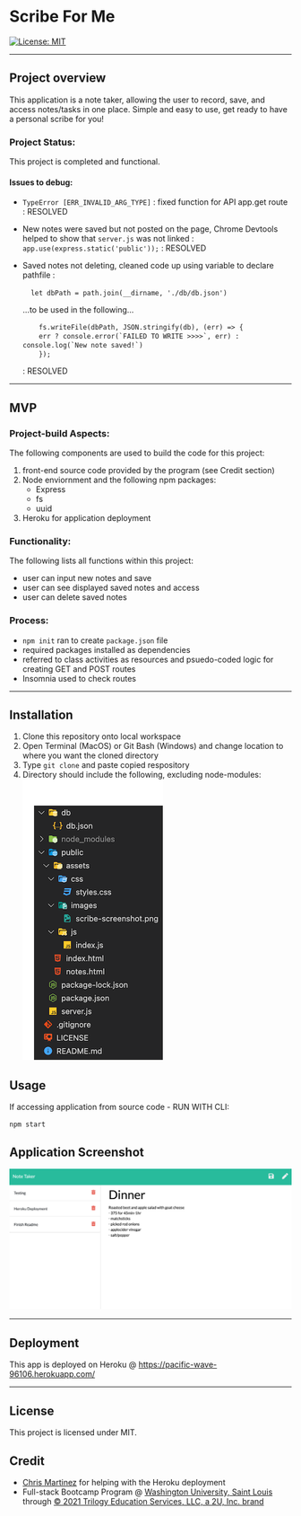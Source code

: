 # Scribe For Me 
[![License: MIT](https://img.shields.io/badge/License-MIT-yellow.svg)](https://opensource.org/licenses/MIT)
****

## Project overview

This application is a note taker, allowing the user to record, save, and access notes/tasks in one place. Simple and easy to use, get ready to have a personal scribe for you!

### Project Status:

This project is completed and functional.

#### Issues to debug:
* `TypeError [ERR_INVALID_ARG_TYPE]` : fixed function for API app.get route : RESOLVED

* New notes were saved but not posted on the page, Chrome Devtools helped to show that `server.js` was not linked : `app.use(express.static('public'));` : RESOLVED

* Saved notes not deleting, cleaned code up using variable to declare pathfile : 

    `  let dbPath = path.join(__dirname, './db/db.json')`

    ...to be used in the following...

    ```
        fs.writeFile(dbPath, JSON.stringify(db), (err) => {
        err ? console.error(`FAILED TO WRITE >>>>`, err) : console.log(`New note saved!`)
        });
    ```
    : RESOLVED

****

## MVP

### Project-build Aspects:

The following components are used to build the code for this project:

1. front-end source code provided by the program (see Credit section)
2. Node enviornment and the following npm packages:
    * Express
    * fs
    * uuid
3. Heroku for application deployment

### Functionality:

The following lists all functions within this project:

* user can input new notes and save
* user can see displayed saved notes and access
* user can delete saved notes

### Process:

* `npm init` ran to create `package.json` file
* required packages installed as dependencies
* referred to class activities as resources and psuedo-coded logic for creating GET and POST routes
* Insomnia used to check routes

****

## Installation

1. Clone this repository onto local workspace
2. Open Terminal (MacOS) or Git Bash (Windows) and change location to where you want the cloned directory
3. Type `git clone` and paste copied respository
4. Directory should include the following, excluding node-modules:
![Directory Structure:](./public/assets/images/dir-struc.png)

## Usage

If accessing application from source code -
RUN WITH CLI:
```
npm start
```

## Application Screenshot

![Scribe-For-Me screenshot](./public/assets/images/scribe-screenshot.png)

****

## Deployment

This app is deployed on Heroku @ https://pacific-wave-96106.herokuapp.com/
****

## License

This project is licensed under MIT.

## Credit

* [Chris Martinez](https://github.com/cbmartinez42) for helping with the Heroku deployment
* Full-stack Bootcamp Program @ [Washington University, Saint Louis](https://bootcamp.tlcenter.wustl.edu/) through [© 2021 Trilogy Education Services, LLC, a 2U, Inc. brand](https://www.trilogyed.com/)






